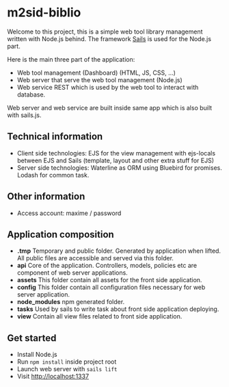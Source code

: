 # m2sid-biblio

Welcome to this project, this is a simple web tool library management written with Node.js behind.
The framework [Sails](http://sailsjs.org) is used for the Node.js part.

Here is the main three part of the application:
- Web tool management (Dashboard) (HTML, JS, CSS, ...)
- Web server that serve the web tool management (Node.js)
- Web service REST which is used by the web tool to interact with database.

Web server and web service are built inside same app which is also built with sails.js.

## Technical information
- Client side technologies: EJS for the view management with ejs-locals between EJS and Sails (template, layout and other extra stuff for EJS)
- Server side technologies: Waterline as ORM using Bluebird for promises. Lodash for common task. 

## Other information
- Access account: maxime / password

## Application composition
- **.tmp** Temporary and public folder. Generated by application when lifted. All public files are accessible and served via this folder.
- **api** Core of the application. Controllers, models, policies etc are component of web server applications.
- **assets** This folder contain all assets for the front side application.
- **config** This folder contain all configuration files necessary for web server application.
- **node_modules** npm generated folder.
- **tasks** Used by sails to write task about front side application deploying.
- **view** Contain all view files related to front side application.

## Get started
- Install Node.js
- Run `npm install` inside project root
- Launch web server with `sails lift`
- Visit [http://localhost:1337](http://localhost:1337)
